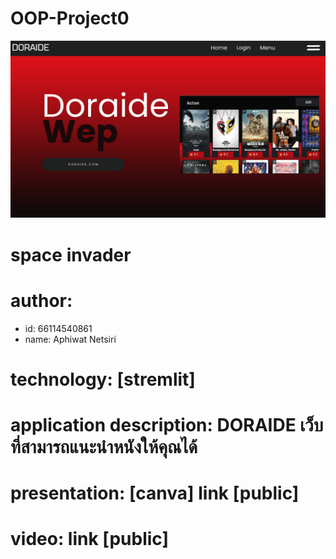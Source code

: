 # OOP-Project0

![banner](image/PMG/1.png)

# space invader
# author: 
  * id: 66114540861
  * name: Aphiwat Netsiri

# technology: [stremlit]

# application description: DORAIDE เว็บที่สามารถแนะนำหนังให้คุณได้

# presentation: [canva] link [public]

# video: link [public]


